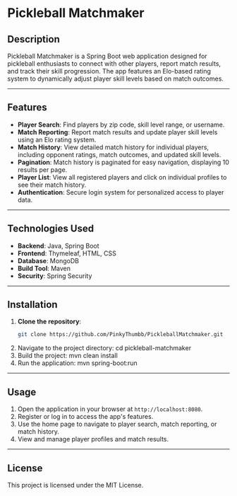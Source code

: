 # Pickleball Matchmaker

## Description
Pickleball Matchmaker is a Spring Boot web application designed for pickleball enthusiasts to connect with other players, report match results, and track their skill progression. The app features an Elo-based rating system to dynamically adjust player skill levels based on match outcomes.

---

## Features
- **Player Search**: Find players by zip code, skill level range, or username.
- **Match Reporting**: Report match results and update player skill levels using an Elo rating system.
- **Match History**: View detailed match history for individual players, including opponent ratings, match outcomes, and updated skill levels.
- **Pagination**: Match history is paginated for easy navigation, displaying 10 results per page.
- **Player List**: View all registered players and click on individual profiles to see their match history.
- **Authentication**: Secure login system for personalized access to player data.

---

## Technologies Used
- **Backend**: Java, Spring Boot  
- **Frontend**: Thymeleaf, HTML, CSS  
- **Database**: MongoDB  
- **Build Tool**: Maven  
- **Security**: Spring Security  

---

## Installation
1. **Clone the repository**:  
   ```bash
   git clone https://github.com/PinkyThumbb/PickleballMatchmaker.git
2. Navigate to the project directory: cd pickleball-matchmaker
3. Build the project: mvn clean install
4. Run the application: mvn spring-boot:run

---

## Usage
1. Open the application in your browser at `http://localhost:8080`.
2. Register or log in to access the app's features.
3. Use the home page to navigate to player search, match reporting, or match history.
4. View and manage player profiles and match results.

---

## License
This project is licensed under the MIT License.
